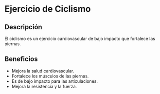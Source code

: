 # Ejercicio de Ciclismo

## Descripción
El ciclismo es un ejercicio cardiovascular de bajo impacto que fortalece las piernas.

## Beneficios
- Mejora la salud cardiovascular.
- Fortalece los músculos de las piernas.
- Es de bajo impacto para las articulaciones.
- Mejora la resistencia y la fuerza.

